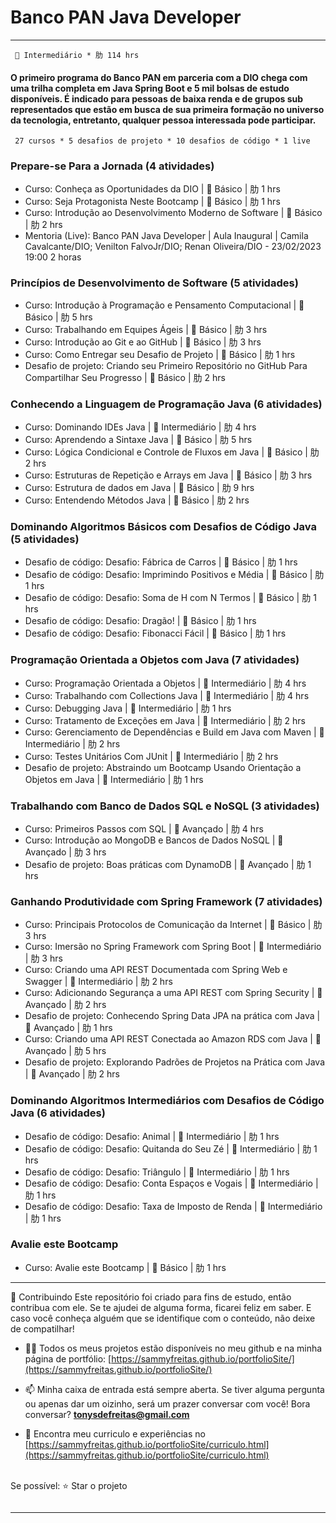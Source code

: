 # Banco PAN Java Developer
---------------------------------------------------------------------------------------------------
      Intermediário * 肋 114 hrs
#### O primeiro programa do Banco PAN em parceria com a DIO chega com uma trilha completa em Java Spring Boot e 5 mil bolsas de estudo disponíveis. É indicado para pessoas de baixa renda e de grupos sub representados que estão em busca de sua primeira formação no universo da tecnologia, entretanto, qualquer pessoa interessada pode participar.

     27 cursos * 5 desafios de projeto * 10 desafios de código * 1 live

### Prepare-se Para a Jornada (4 atividades)
* Curso: Conheça as Oportunidades da DIO |  Básico | 肋 1 hrs
* Curso: Seja Protagonista Neste Bootcamp |  Básico | 肋 1 hrs
* Curso: Introdução ao Desenvolvimento Moderno de Software |  Básico | 肋 2 hrs
* Mentoria (Live): Banco PAN Java Developer | Aula Inaugural | Camila Cavalcante/DIO; Venilton FalvoJr/DIO; Renan Oliveira/DIO - 23/02/2023 19:00 2 horas

### Princípios de Desenvolvimento de Software (5 atividades)
* Curso: Introdução à Programação e Pensamento Computacional |  Básico | 肋 5 hrs
* Curso: Trabalhando em Equipes Ágeis |  Básico | 肋 3 hrs
* Curso: Introdução ao Git e ao GitHub |  Básico | 肋 3 hrs
* Curso: Como Entregar seu Desafio de Projeto |  Básico | 肋 1 hrs
* Desafio de projeto: Criando seu Primeiro Repositório no GitHub Para Compartilhar Seu Progresso |  Básico | 肋 2 hrs

### Conhecendo a Linguagem de Programação Java (6 atividades)
* Curso: Dominando IDEs Java |  Intermediário | 肋 4 hrs
* Curso: Aprendendo a Sintaxe Java |  Básico | 肋 5 hrs
* Curso: Lógica Condicional e Controle de Fluxos em Java |  Básico | 肋 2 hrs
* Curso: Estruturas de Repetição e Arrays em Java |  Básico | 肋 3 hrs
* Curso: Estrutura de dados em Java |  Básico | 肋 9 hrs
* Curso: Entendendo Métodos Java |  Básico | 肋 2 hrs

### Dominando Algoritmos Básicos com Desafios de Código Java (5 atividades)
* Desafio de código: Desafio: Fábrica de Carros |  Básico | 肋 1 hrs
* Desafio de código: Desafio: Imprimindo Positivos e Média |  Básico | 肋 1 hrs
* Desafio de código: Desafio: Soma de H com N Termos |  Básico | 肋 1 hrs
* Desafio de código: Desafio: Dragão! |  Básico | 肋 1 hrs
* Desafio de código: Desafio: Fibonacci Fácil |  Básico | 肋 1 hrs

### Programação Orientada a Objetos com Java (7 atividades)
* Curso: Programação Orientada a Objetos |  Intermediário | 肋 4 hrs
* Curso: Trabalhando com Collections Java |  Intermediário | 肋 4 hrs
* Curso: Debugging Java |  Intermediário | 肋 1 hrs
* Curso: Tratamento de Exceções em Java |  Intermediário | 肋 2 hrs
* Curso: Gerenciamento de Dependências e Build em Java com Maven |  Intermediário | 肋 2 hrs
* Curso: Testes Unitários Com JUnit |  Intermediário | 肋 2 hrs
* Desafio de projeto: Abstraindo um Bootcamp Usando Orientação a Objetos em Java |  Intermediário | 肋 1 hrs

### Trabalhando com Banco de Dados SQL e NoSQL (3 atividades)
* Curso: Primeiros Passos com SQL |  Avançado | 肋 4 hrs
* Curso: Introdução ao MongoDB e Bancos de Dados NoSQL |  Avançado | 肋 3 hrs
* Desafio de projeto: Boas práticas com DynamoDB |  Avançado | 肋 1 hrs

### Ganhando Produtividade com Spring Framework (7 atividades)
* Curso: Principais Protocolos de Comunicação da Internet |  Básico | 肋 3 hrs
* Curso: Imersão no Spring Framework com Spring Boot |  Intermediário | 肋 3 hrs
* Curso: Criando uma API REST Documentada com Spring Web e Swagger |  Intermediário | 肋 2 hrs
* Curso: Adicionando Segurança a uma API REST com Spring Security |  Avançado | 肋 2 hrs
* Desafio de projeto: Conhecendo Spring Data JPA na prática com Java |  Avançado | 肋 1 hrs
* Curso: Criando uma API REST Conectada ao Amazon RDS com Java |  Avançado | 肋 5 hrs
* Desafio de projeto: Explorando Padrões de Projetos na Prática com Java |  Avançado | 肋 2 hrs

### Dominando Algoritmos Intermediários com Desafios de Código Java (6 atividades)
* Desafio de código: Desafio: Animal |  Intermediário | 肋 1 hrs
* Desafio de código: Desafio: Quitanda do Seu Zé |  Intermediário | 肋 1 hrs
* Desafio de código: Desafio: Triângulo |  Intermediário | 肋 1 hrs
* Desafio de código: Desafio: Conta Espaços e Vogais |  Intermediário | 肋 1 hrs
* Desafio de código: Desafio: Taxa de Imposto de Renda |  Intermediário | 肋 1 hrs

### Avalie este Bootcamp
* Curso: Avalie este Bootcamp |  Básico | 肋 1 hrs


---------------------------------------------------------------------------------------------------

🤝 Contribuindo Este repositório foi criado para fins de estudo, então contribua com ele. Se te ajudei de alguma forma, ficarei feliz em saber. E caso você conheça alguém que se identifique com o conteúdo, não deixe de compatilhar! 

- 👨‍💻 Todos os meus projetos estão disponíveis no meu github e na minha página de portfólio: [https://sammyfreitas.github.io/portfolioSite/](https://sammyfreitas.github.io/portfolioSite/) 

- 📫 Minha caixa de entrada está sempre aberta. Se tiver alguma pergunta ou apenas dar um oizinho, será um prazer conversar com você! Bora conversar? **tonysdefreitas@gmail.com**

- 📄 Encontra meu curriculo e experiências no [https://sammyfreitas.github.io/portfolioSite/curriculo.html](https://sammyfreitas.github.io/portfolioSite/curriculo.html)


<br>Se possível:  ⭐️ Star o projeto

<img src=" ">

---------------------------------------------------------------------------------------------------
